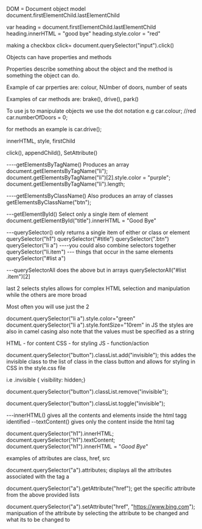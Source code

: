 DOM = Document object model
document.firstElementChild.lastElementChild

<!-- Editing HTML with js -->
var heading = document.firstElementChild.lastElementChild
 heading.innerHTML = "good bye"
 heading.style.color = "red"

<!-- you could also make it do things -->
making a checkbox click= document.querySelector("input").click()

Objects can have properties and methods

Properties describe something about the object and the method is something the object can do.

Example of car prperties are:
colour, NUmber of doors, number of seats

Examples of car methods are:
brake(), drive(), park()

To use js to manipulate objects we use the dot notation e.g
car.colour; //red
car.numberOfDoors = 0;

for methods an example is
car.drive();

<!-- some HTML properties for a button  -->
innerHTML, style, firstChild

<!-- Some methods for a button are-->
click(), appendChild(), SetAttribute()


<!-- SELECTING ELEMENTS JS -->
----getElementsByTagName()    Produces an array 
document.getElementsByTagName("li");
document.getElementsByTagName("li")[2].style.color = "purple";
document.getElementsByTagName("li").length;

----getElementsByClassName()   Also produces an array of classes
getElementsByClassName("btn");

---getElementById()  Select only a single item of element
document.getElementById("title").innerHTML = "Good Bye"

---querySelector()  only returns a single item of either or class or element
querySelector("h1")
querySelector("#title")
querySelector(".btn")
querySelector("li a") ----you could also combine selectors together
querySelector("li.item") --- things that occur in the same elements
querySelector("#list a")

---querySelectorAll does the above but in arrays
querySelectorAll("#list .item")[2]


last 2 selects styles allows for complex HTML selection and manipulation while the others are more broad

Most often you will use just the 2


<!-- Manipulation CSS using JS -->
document.querySelector("li a").style.color="green"
document.querySelector("li a").style.fontSize="10rem"  in JS the styles are also in camel casing also note that the values must be specified as a string

<!-- Seperation of content -->
HTML - for content
CSS - for styling
JS - function/action

document.querySelector("button").classList.add("invisible");  this addes the invisible class to the list of class in the class button and allows for styling in CSS in the style.css file

i.e .invisible { visibility: hidden;}

document.querySelector("button").classList.remove("invisible");

document.querySelector("button").classList.toggle("invisible");

<!-- Text Manipulation -->
---innerHTML()  gives all the contents and elements inside the html tagg identified
--textContent() gives only the content inside the html tag

document.querySelector("h1").innerHTML;
document.querySelector("h1").textContent;
document.querySelector("h1").innerHTML = "<em>Good Bye</em>"

<!-- Attribute manipulation -->
examples of attributes are class, href, src 

document.querySelector("a").attributes;   displays all the attributes associated with the tag a

document.querySelector("a").getAttribute("href");  get the specific attribute from the above provided lists

document.querySelector("a").setAttribute("href", "https://www.bing.com");  manipuation of the attribute by selecting the attribute to be changed and what its to be changed to